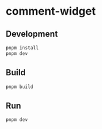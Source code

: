 # comment-widget

## Development

```bash
pnpm install
pnpm dev
```

## Build

```bash
pnpm build
```

## Run

```bash
pnpm dev
```
